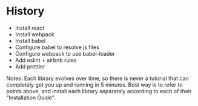 # History

- Install react
- Install webpack
- Install babel
- Configure babel to resolve js files
- Configure webpack to use babel-loader
- Add eslint + airbnb rules
- Add prettier

Notes: Each library evolves over time, so there is never a tutorial that can completely get you up and running in 5 minutes. Best way is to refer to points above, and install each library separately according to each of their "Installation Guide".
